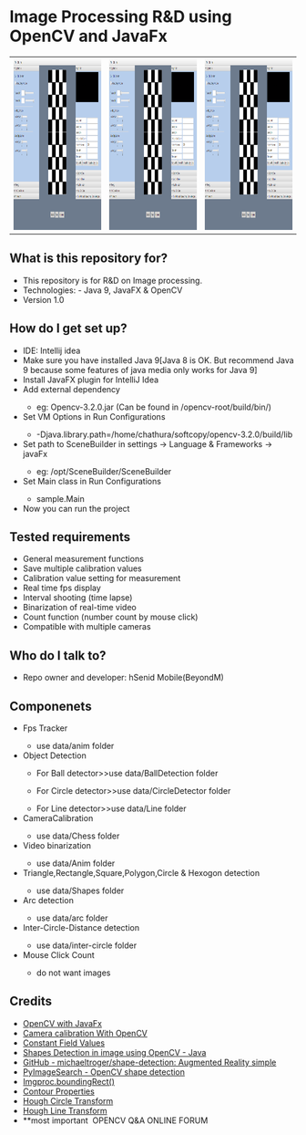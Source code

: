 <html>
<head>

<h1>Image Processing R&D using OpenCV and JavaFx</h1>
</head>
<body>
  <table style="width:100%">
  <tr>
    <th><img src="screenshots/s1.png" alt="loading screenshot"  width="200" height="300"</th>
    <th><img src="screenshots/s1.png" alt="loading screenshot"  width="200" height="300"</th> 
    <th><img src="screenshots/s1.png" alt="loading screenshot"  width="200" height="300"</th>
  </tr>
 
</table>

<h2>What is this repository for?</h2>


<ul>
  <li>This repository is for R&D on Image processing.</li>
  <li>Technologies: - Java 9, JavaFX & OpenCV</li>
  <li>Version 1.0</li>
</ul>  



<h2>How do I get set up?</h2>

<ul>
  <li>IDE: Intellij idea</li>
   <li>Make sure you have installed Java 9[Java 8 is OK. But recommend Java 9  because some features of java media only works for Java 9]</li>
     <li>Install JavaFX plugin for IntelliJ Idea</li>
  <li>Add external dependency </li>
  <ul>
  <li>  eg: Opencv-3.2.0.jar (Can be found in /opencv-root/build/bin/)</li>
  </ul>
  <li>Set VM Options in Run Configurations</li>
    <ul>
  <li> -Djava.library.path=/home/chathura/softcopy/opencv-3.2.0/build/lib</li>
  </ul>
    <li>Set path to SceneBuilder in settings -> Language & Frameworks -> javaFx</li>
  <ul>
    <li>       eg: /opt/SceneBuilder/SceneBuilder</li>
  </ul>
    <li>Set Main class in Run Configurations</li>
  <ul>
    <li> sample.Main</li>
  </ul>
  <li>Now you can run the project</li>
</ul>  



<h2>Tested requirements</h2>
<ul>
  <li>General measurement functions</li>
  <li>Save multiple calibration values</li>
  <li>Calibration value setting for measurement</li>
  <li>Real time fps display</li>
  <li>Interval shooting (time lapse)</li>
  <li>Binarization of real-time video</li>
  <li>Count function (number count by mouse click) </li>
  <li>Compatible with multiple cameras </li>
</ul>  

<h2>Who do I talk to?</h2>
<ul>
  <li>Repo owner and developer: hSenid Mobile(BeyondM)</li>
 </ul>
 
 <h2>Componenets</h2>
 <ul>
 
  <li>Fps Tracker</li>
    <ul>
      <li>use data/anim folder</li>
    </ul>
     <li>Object Detection</li>
    <ul>
      <li>For Ball detector>>use data/BallDetection folder</li>
    </ul>
     <ul>
      <li>For Circle detector>>use data/CircleDetector folder</li>
    </ul>
     <ul>
      <li>For Line detector>>use data/Line folder</li>
    </ul>
     <li>CameraCalibration</li>
    <ul>
      <li>use data/Chess folder</li>
    </ul>
       <li>Video binarization</li>
    <ul>
      <li>use data/Anim folder</li>
    </ul>
       <li>Triangle,Rectangle,Square,Polygon,Circle & Hexogon detection</li>
    <ul>
      <li>use data/Shapes folder</li>
    </ul>
      <li>Arc detection</li>
    <ul>
      <li>use data/arc folder</li>
    </ul>
         <li>Inter-Circle-Distance detection</li>
    <ul>
      <li>use data/inter-circle folder</li>
    </ul>
         <li>Mouse Click Count</li>
    <ul>
      <li>do not want images</li>
    </ul>
    
    
 </ul>
  
  
  <h2>Credits</h2>
<ul>
  <li><a href="https://github.com/opencv-java">OpenCV with JavaFx</a></li>
  <li><a href="https://docs.opencv.org/master/d4/d94/tutorial_camera_calibration.html">Camera calibration With OpenCV</a></li>
  <li><a href="https://docs.opencv.org/java/3.0.0/constant-values.html">Constant Field Values</a></li>
  <li><a href="http://laxmaredy.blogspot.com/2014/06/blog-post_6263.html">Shapes Detection in image using OpenCV - Java</a></li>
  <li><a href="https://github.com/michaeltroger/shape-detection">GitHub - michaeltroger/shape-detection: Augmented Reality simple</a></li>
  <li><a href="https://www.pyimagesearch.com/2016/02/08/opencv-shape-detection/">PyImageSearch - OpenCV shape detection</a></li>
  <li><a href="https://www.programcreek.com/java-api-examples/index.php?class=org.opencv.imgproc.Imgproc&method=boundingRect">Imgproc.boundingRect() </a></li>
  <li><a href="https://docs.opencv.org/trunk/d1/d32/tutorial_py_contour_properties.html">Contour Properties </a></li>
  <li><a href="https://docs.opencv.org/trunk/d4/d70/tutorial_hough_circle.html">Hough Circle Transform</a> </li>
  <li><a href="https://docs.opencv.org/2.4/doc/tutorials/imgproc/imgtrans/hough_lines/hough_lines.html">Hough Line Transform</a></li>
  <li>**most important  OPENCV Q&A ONLINE FORUM</li>
</ul> 
</body>
</html>
